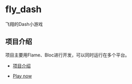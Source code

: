 # fly_dash

飞翔的Dash小游戏
 
## 项目介绍
项目主要用Flame、Bloc进行开发，可以同时运行在多个平台。

- [项目介绍](https://melrose1994.com/index.php/2025/07/06/flame-fly-dash%e5%b0%8f%e6%b8%b8%e6%88%8f/)

- [Play now](https://heyi1994.github.io/fly_dash/)

